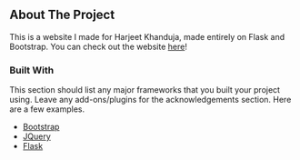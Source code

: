 <!-- ABOUT THE PROJECT -->
## About The Project

This is a website I made for Harjeet Khanduja, made entirely on Flask and Bootstrap. You can check out the website <a href="harjeetkhanduja.com">here</a>!

### Built With
This section should list any major frameworks that you built your project using. Leave any add-ons/plugins for the acknowledgements section. Here are a few examples.
* [Bootstrap](https://getbootstrap.com)
* [JQuery](https://jquery.com)
* [Flask](https://flask.palletsprojects.com/en/1.1.x/)
